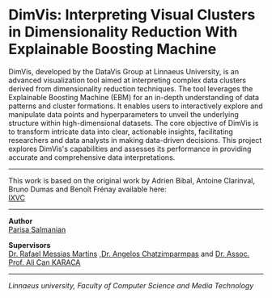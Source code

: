 # DimVis: Interpreting Visual Clusters in Dimensionality Reduction With Explainable Boosting Machine

DimVis, developed by the DataVis Group at Linnaeus University, is an advanced visualization tool aimed at interpreting complex data clusters derived from dimensionality reduction techniques. The tool leverages the Explainable Boosting Machine (EBM) for an in-depth understanding of data patterns and cluster formations. It enables users to interactively explore and manipulate data points and hyperparameters to unveil the underlying structure within high-dimensional datasets. The core objective of DimVis is to transform intricate data into clear, actionable insights, facilitating researchers and data analysts in making data-driven decisions. This project explores DimVis's capabilities and assesses its performance in providing accurate and comprehensive data interpretations.

---

This work is based on the original work by Adrien Bibal, Antoine Clarinval, Bruno Dumas and Benoît Frénay available here:
<br>
[IXVC](https://www.sciencedirect.com/science/article/pii/S259000562100028X)

---

**Author**
<br>
[Parisa Salmanian](https://www.linkedin.com/in/parisa-salmanian-a3a7811b2/)

**Supervisors**
<br>
[Dr. Rafael Messias Martins](https://lnu.se/en/staff/rafael.martins/) ,[Dr. Angelos Chatzimparmpas](https://www.researchgate.net/profile/Angelos-Chatzimparmpas) and [Dr. Assoc. Prof. Ali Can KARACA](https://avesis.yildiz.edu.tr/17218)

---

*Linnaeus university, Faculty of Computer Science and Media Technology*
